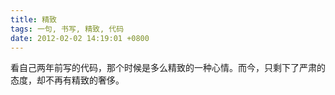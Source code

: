 ```yaml
---
title: 精致
tags: 一句, 书写, 精致, 代码
date: 2012-02-02 14:19:01 +0800
---
```



看自己两年前写的代码，那个时候是多么精致的一种心情。而今，只剩下了严肃的态度，却不再有精致的奢侈。

